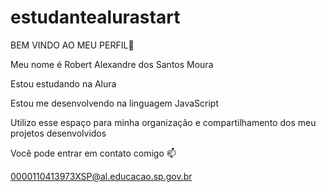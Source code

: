 # estudantealurastart
BEM VINDO AO MEU PERFIL🤎

Meu nome é Robert Alexandre dos Santos Moura

Estou estudando na Alura

Estou me desenvolvendo na linguagem JavaScript

Utilizo esse espaço para minha organização e compartilhamento dos meu projetos desenvolvidos

Você pode entrar em contato comigo 📫

0000110413973XSP@al.educacao.sp.gov.br
